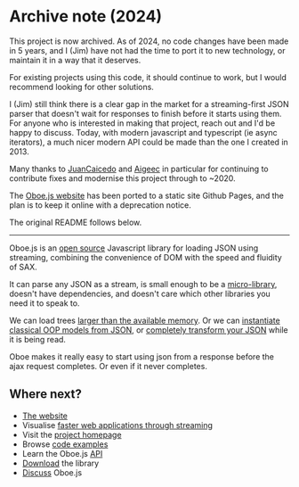 Archive note (2024)
===================

This project is now archived. As of 2024, no code changes have been made in 5 years, and I (Jim) have not had the time to port it to new technology, or maintain it in a way that it deserves.

For existing projects using this code, it should continue to work, but I would recommend looking for other solutions.

I (Jim) still think there is a clear gap in the market for a streaming-first JSON parser that doesn't wait for responses to finish before it starts using them. For anyone who is interested
in making that project, reach out and I'd be happy to discuss. Today, with modern javascript and typescript (ie async iterators), a much nicer modern API could be made than the one I created in 2013.

Many thanks to [JuanCaicedo](https://github.com/JuanCaicedo) and [Aigeec](https://github.com/Aigeec) in particular for continuing to contribute fixes and modernise this project through to ~2020.

The [Oboe.js website](http://oboejs.com) has been ported to a static site Github Pages, and the plan is to keep it online with a deprecation notice.

The original README follows below.

----

Oboe.js is an [open source](LICENCE) Javascript library
for loading JSON using streaming, combining the convenience of DOM with
the speed and fluidity of SAX.

It can parse any JSON as a stream, is small enough to be a [micro-library](http://microjs.com/#),
doesn't have dependencies, and doesn't care which other libraries you need it to speak to.

We can load trees [larger than the available memory](http://oboejs.com/examples#loading-json-trees-larger-than-the-available-ram).
Or we can [instantiate classical OOP models from JSON](http://oboejs.com/examples#demarshalling-json-to-an-oop-model),
or [completely transform your JSON](http://oboejs.com/examples#transforming-json-while-it-is-streaming) while it is being read. 

Oboe makes it really easy to start using json from a response before the ajax request completes. 
Or even if it never completes.

Where next?
-----------

- [The website](http://oboejs.com)
- Visualise [faster web applications through streaming](http://oboejs.com/why) 
- Visit the [project homepage](http://oboejs.com)
- Browse [code examples](http://oboejs.com/examples) 
- Learn the Oboe.js [API](http://oboejs.com/api)
- [Download](http://oboejs.com/download) the library
- [Discuss](http://oboejs.com/discuss) Oboe.js

